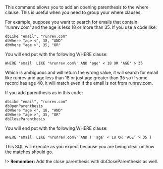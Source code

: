 This command allows you to add an opening parenthesis to the where clause. This is useful when you need to group your where clauses. 

For example, suppose you want to search for emails that contain 'runrev.com' and the age is less 18 or more than 35. If you use a code like:

~~~
dbLike "email", "runrev.com"
dbWhere "age <", 18, "AND"
dbWhere "age >", 35, "OR"
~~~

You will end put with the following WHERE clause:
~~~
WHERE 'email' LIKE '%runrev.com%' AND 'age' < 18 OR 'AGE' > 35
~~~

Which is ambiguous and will return the wrong value, it will search for email like runrev and age less than 18 or just age greater than 35 so if some record has age 40, it will match even if the email is not from runrev.com.

If you add parenthesis as in this code:

~~~
dbLike "email", "runrev.com"
dbOpenParenthesis
dbWhere "age <", 18, "AND"
dbWhere "age >", 35, "OR"
dbCloseParenthesis
~~~

You will end put with the following WHERE clause:

~~~
WHERE 'email' LIKE '%runrev.com%' AND ( 'age' < 18 OR 'AGE' > 35 )
~~~

This SQL will execute as you expect because you are being clear on how the matches should go.

!> **Remember:** Add the close parenthesis with dbCloseParenthesis as well.
